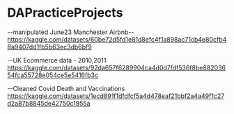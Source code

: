 # DAPracticeProjects

--manipulated June23 Manchester Airbnb--
https://kaggle.com/datasets/60be72d5fd1e81d8efc4f1a898ac71cb4e80cfb48a9407dd1fb5b63ec3db6bf9

--UK Ecommerce data -  2010,2011
https://kaggle.com/datasets/92da657f6289904ca4d0d7fdf536f8be88203654fca55728e054ce5e5416fb3c

--Cleaned Covid Death and Vaccinations
https://kaggle.com/datasets/1ecd891f1dfdfcf5a4d478eaf21bbf2a4a49f1c27d2a87b8845de42750c1955a

